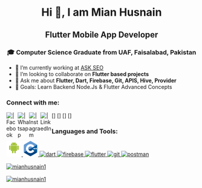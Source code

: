 
<h1 align="center">Hi 👋, I am Mian Husnain</h1>
<h2 align="center">Flutter Mobile App Developer</h2>
<h3 align="center">🎓 Computer Science Graduate from UAF, Faisalabad, Pakistan</h3>


- 🔭 I’m currently working at [ASK SEO](https://askseo.me/)
- 👯 I’m looking to collaborate on **Flutter based projects**
- 💬 Ask me about **Flutter, Dart, Firebase, Git, APIS, Hive, Provider**
- 🥅 Goals: Learn Backend Node.Js & Flutter Advanced Concepts
<h3 align="left">Connect with me:</h3>
<p align="left">
[<img align="left" alt=" | Facebook" width="30px" src="https://img.icons8.com/fluent/48/000000/facebook-new.png" />]
[<img align="left" alt=" | Whatsapp" width="30px" src="https://img.icons8.com/color/2x/whatsapp--v1.png" />]
[<img align="left" alt=" | Instagram" width="30px" src="https://img.icons8.com/fluent/48/000000/instagram-new.png" />]
[<img align="left" alt=" | LinkedIn" width="30px" src="https://img.icons8.com/fluent/48/000000/linkedin.png" />]


[facebook]:  https://www.facebook.com/people/Mian-Husnain/pfbid0pGhk3Vyuuv4N243eT7xr4Xgp8JWjtxsaVNdC7QAxXcBqCRxx3LVPfMyZQLH3og4Pl/?mibextid=ZbWKwL
[whatsapp]:  https://api.whatsapp.com/send?phone=923036209062
[instagram]: https://www.instagram.com/mian.husnain1/
[linkedin]:  https://www.linkedin.com/in/mianhusnain1/
</p>


<h3 align="left">Languages and Tools:</h3>
 <a href="https://developer.android.com" target="_blank" rel="noreferrer"> <img src="https://raw.githubusercontent.com/devicons/devicon/master/icons/android/android-original-wordmark.svg" alt="android" width="40" height="40"/> </a> <a href="https://www.w3schools.com/cpp/" target="_blank" rel="noreferrer"> <img src="https://raw.githubusercontent.com/devicons/devicon/master/icons/cplusplus/cplusplus-original.svg" alt="cplusplus" width="40" height="40"/> <a href="https://dart.dev" target="_blank" rel="noreferrer"> <img src="https://www.vectorlogo.zone/logos/dartlang/dartlang-icon.svg" alt="dart" width="40" height="40"/> </a>  <a href="https://firebase.google.com/" target="_blank" rel="noreferrer"> <img src="https://www.vectorlogo.zone/logos/firebase/firebase-icon.svg" alt="firebase" width="40" height="40"/> </a>  <a href="https://flutter.dev" target="_blank" rel="noreferrer"> <img src="https://www.vectorlogo.zone/logos/flutterio/flutterio-icon.svg" alt="flutter" width="40" height="40"/> </a> <a href="https://git-scm.com/" target="_blank" rel="noreferrer"> <img src="https://www.vectorlogo.zone/logos/git-scm/git-scm-icon.svg" alt="git" width="40" height="40"/> </a> <a href="https://postman.com" target="_blank" rel="noreferrer"> <img src="https://www.vectorlogo.zone/logos/getpostman/getpostman-icon.svg" alt="postman" width="40" height="40"/> </p>
<p><img align="center" src="https://github-readme-stats.vercel.app/api/top-langs?username=mianhusnain1&show_icons=true&locale=en&layout=compact" alt="mianhusnain1" /></p>
<p><img align="center" src="https://github-readme-streak-stats.herokuapp.com/?user=mianhusnain1&" alt="mianhusnain1" /></p>
